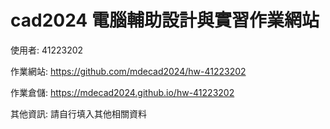# cad2024 電腦輔助設計與實習作業網站

使用者: 41223202

作業網站: https://github.com/mdecad2024/hw-41223202

作業倉儲: https://mdecad2024.github.io/hw-41223202

其他資訊: 請自行填入其他相關資料
